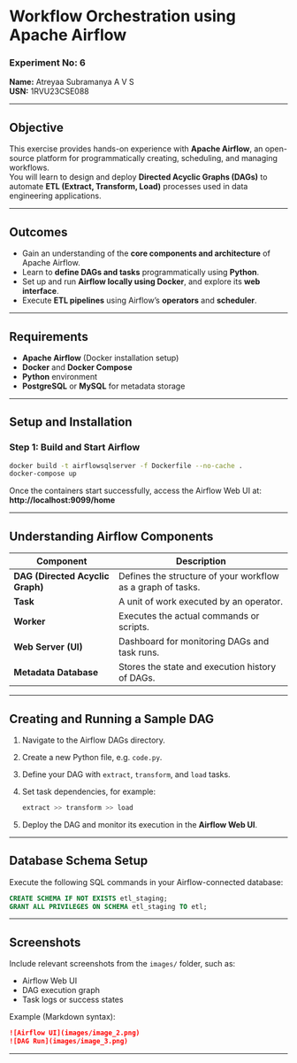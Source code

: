 # Workflow Orchestration using Apache Airflow

### Experiment No: 6  
**Name:** Atreyaa Subramanya A V S  
**USN:** 1RVU23CSE088 

---

## Objective

This exercise provides hands-on experience with **Apache Airflow**, an open-source platform for programmatically creating, scheduling, and managing workflows.  
You will learn to design and deploy **Directed Acyclic Graphs (DAGs)** to automate **ETL (Extract, Transform, Load)** processes used in data engineering applications.

---

## Outcomes

- Gain an understanding of the **core components and architecture** of Apache Airflow.  
- Learn to **define DAGs and tasks** programmatically using **Python**.  
- Set up and run **Airflow locally using Docker**, and explore its **web interface**.  
- Execute **ETL pipelines** using Airflow’s **operators** and **scheduler**.

---

## Requirements

- **Apache Airflow** (Docker installation setup)  
- **Docker** and **Docker Compose**  
- **Python** environment  
- **PostgreSQL** or **MySQL** for metadata storage  

---

## Setup and Installation

### Step 1: Build and Start Airflow

```bash
docker build -t airflowsqlserver -f Dockerfile --no-cache .
docker-compose up
```

Once the containers start successfully, access the Airflow Web UI at:  
**http://localhost:9099/home**

---

## Understanding Airflow Components

| Component | Description |
|------------|--------------|
| **DAG (Directed Acyclic Graph)** | Defines the structure of your workflow as a graph of tasks. |
| **Task** | A unit of work executed by an operator. |
| **Worker** | Executes the actual commands or scripts. |
| **Web Server (UI)** | Dashboard for monitoring DAGs and task runs. |
| **Metadata Database** | Stores the state and execution history of DAGs. |

---

## Creating and Running a Sample DAG

1. Navigate to the Airflow DAGs directory.  
2. Create a new Python file, e.g. `code.py`.  
3. Define your DAG with `extract`, `transform`, and `load` tasks.  
4. Set task dependencies, for example:

   ```python
   extract >> transform >> load
   ```

5. Deploy the DAG and monitor its execution in the **Airflow Web UI**.

---

## Database Schema Setup

Execute the following SQL commands in your Airflow-connected database:

```sql
CREATE SCHEMA IF NOT EXISTS etl_staging;
GRANT ALL PRIVILEGES ON SCHEMA etl_staging TO etl;
```

---

## Screenshots

Include relevant screenshots from the `images/` folder, such as:

- Airflow Web UI  
- DAG execution graph  
- Task logs or success states  

Example (Markdown syntax):

```markdown
![Airflow UI](images/image_2.png)
![DAG Run](images/image_3.png)
```

---
